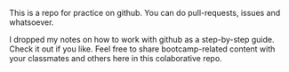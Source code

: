 This is a repo for practice on github. 
You can do pull-requests, issues and whatsoever.

I dropped my notes on how to work with github as a step-by-step guide. Check it out if you like.
Feel free to share bootcamp-related content with your classmates and others here in this colaborative repo.
